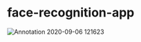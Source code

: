 # face-recognition-app
![Annotation 2020-09-06 121623](https://user-images.githubusercontent.com/49756993/92322640-0bcde100-f03b-11ea-8895-d6952379a071.png)
